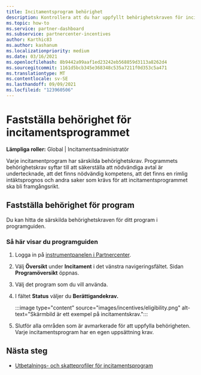 ```yaml
---
title: Incitamentsprogram behörighet
description: Kontrollera att du har uppfyllt behörighetskraven för incitamentsprogrammet. Den här processen omfattar kontroll av berättigande i programguiden.
ms.topic: how-to
ms.service: partner-dashboard
ms.subservice: partnercenter-incentives
author: Karthic83
ms.author: kashanum
ms.localizationpriority: medium
ms.date: 03/16/2021
ms.openlocfilehash: 8b9442a99aaf1ed23242eb568859d3113a8262d4
ms.sourcegitcommit: 1161d5bcb345e368348c535a7211f0d353c5a471
ms.translationtype: MT
ms.contentlocale: sv-SE
ms.lasthandoff: 09/09/2021
ms.locfileid: "123960506"
---
```

# <a name="determine-your-incentives-program-eligibility"></a>Fastställa behörighet för incitamentsprogrammet

**Lämpliga roller:** Global | Incitamentsadministratör

Varje incitamentprogram har särskilda behörighetskrav. Programmets behörighetskrav syftar till att säkerställa att nödvändiga avtal är undertecknade, att det finns nödvändig kompetens, att det finns en rimlig intäktsprognos och andra saker som krävs för att incitamentsprogrammet ska bli framgångsrikt.

## <a name="determining-your-program-eligibility"></a>Fastställa behörighet för program

Du kan hitta de särskilda behörighetskraven för ditt program i programguiden. 

### <a name="to-see-your-program-guide"></a>Så här visar du programguiden

1. Logga in på [instrumentpanelen i Partnercenter](https://partner.microsoft.com/dashboard/).

2. Välj **Översikt** under **Incitament** i det vänstra navigeringsfältet. Sidan **Programöversikt** öppnas.

3. Välj det program som du vill använda.

4. I fältet **Status** väljer du **Berättigandekrav.**

   :::image type="content" source="images/incentives/eligibility.png" alt-text="Skärmbild är ett exempel på incitamentskrav.":::

5. Slutför alla områden som är avmarkerade för att uppfylla behörigheten. Varje incitamentsprogram har en egen uppsättning krav.

## <a name="next-steps"></a>Nästa steg

- [Utbetalnings- och skatteprofiler för incitamentsprogram](incentives-create-and-manage-your-payout-and-tax-profiles.md)
